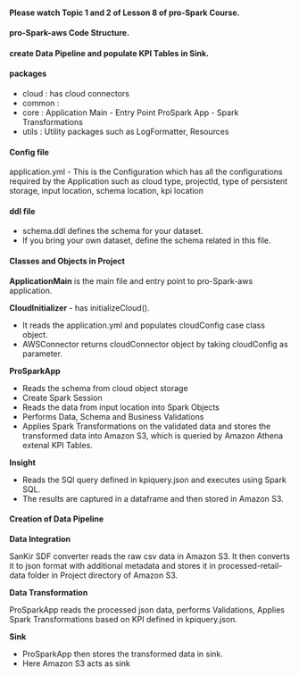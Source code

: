 #### Please watch Topic 1 and 2 of Lesson 8 of pro-Spark Course.
#### pro-Spark-aws Code Structure.
#### create Data Pipeline and populate KPI Tables in Sink.

#### packages
- cloud : has cloud connectors
- common :
- core :
  Application Main - Entry Point
  ProSpark App - Spark Transformations
- utils : Utility packages such as LogFormatter, Resources

#### Config file
application.yml - This is the Configuration which has all the configurations required by the Application such as cloud type, projectId, type of persistent storage, input location, schema location, kpi location

#### ddl file
- schema.ddl defines the schema for your dataset.
- If you bring your own dataset, define the schema related in this file.

#### Classes and Objects in Project
**ApplicationMain** is the main file and entry point to pro-Spark-aws application.

**CloudInitializer** - has initializeCloud().
- It reads the application.yml and populates cloudConfig case class object.
- AWSConnector returns cloudConnector object by taking cloudConfig as parameter.

**ProSparkApp** 
- Reads the schema from cloud object storage
- Create Spark Session
- Reads the data from input location into Spark Objects
- Performs Data, Schema and Business Validations
- Applies Spark Transformations on the validated data and stores the transformed data into Amazon S3, which is queried by Amazon Athena extenal KPI Tables.

**Insight**
- Reads the SQl query defined in kpiquery.json and executes using Spark SQL.
- The results are captured in a dataframe and then stored in Amazon S3.

#### Creation of Data Pipeline
**Data Integration**

SanKir SDF converter reads the raw csv data in Amazon S3. It then converts it to json format with additional metadata and stores it in processed-retail-data folder in Project directory of Amazon S3.

**Data Transformation**

ProSparkApp reads the processed json data, performs Validations, Applies Spark Transformations based on KPI defined in kpiquery.json.

**Sink**

- ProSparkApp then stores the transformed data in sink.
- Here Amazon S3 acts as sink
